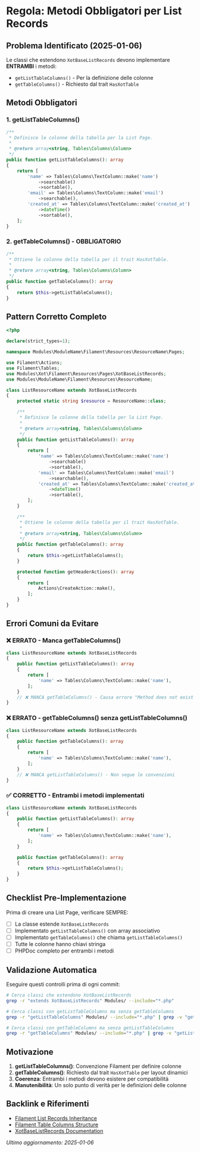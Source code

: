 # Regola: Metodi Obbligatori per List Records

## Problema Identificato (2025-01-06)
Le classi che estendono `XotBaseListRecords` devono implementare **ENTRAMBI** i metodi:
- `getListTableColumns()` - Per la definizione delle colonne
- `getTableColumns()` - Richiesto dal trait `HasXotTable`

## Metodi Obbligatori

### 1. getListTableColumns()
```php
/**
 * Definisce le colonne della tabella per la List Page.
 *
 * @return array<string, Tables\Columns\Column>
 */
public function getListTableColumns(): array
{
    return [
        'name' => Tables\Columns\TextColumn::make('name')
            ->searchable()
            ->sortable(),
        'email' => Tables\Columns\TextColumn::make('email')
            ->searchable(),
        'created_at' => Tables\Columns\TextColumn::make('created_at')
            ->dateTime()
            ->sortable(),
    ];
}
```

### 2. getTableColumns() - OBBLIGATORIO
```php
/**
 * Ottiene le colonne della tabella per il trait HasXotTable.
 *
 * @return array<string, Tables\Columns\Column>
 */
public function getTableColumns(): array
{
    return $this->getListTableColumns();
}
```

## Pattern Corretto Completo

```php
<?php

declare(strict_types=1);

namespace Modules\ModuleName\Filament\Resources\ResourceName\Pages;

use Filament\Actions;
use Filament\Tables;
use Modules\Xot\Filament\Resources\Pages\XotBaseListRecords;
use Modules\ModuleName\Filament\Resources\ResourceName;

class ListResourceName extends XotBaseListRecords
{
    protected static string $resource = ResourceName::class;

    /**
     * Definisce le colonne della tabella per la List Page.
     *
     * @return array<string, Tables\Columns\Column>
     */
    public function getListTableColumns(): array
    {
        return [
            'name' => Tables\Columns\TextColumn::make('name')
                ->searchable()
                ->sortable(),
            'email' => Tables\Columns\TextColumn::make('email')
                ->searchable(),
            'created_at' => Tables\Columns\TextColumn::make('created_at')
                ->dateTime()
                ->sortable(),
        ];
    }

    /**
     * Ottiene le colonne della tabella per il trait HasXotTable.
     *
     * @return array<string, Tables\Columns\Column>
     */
    public function getTableColumns(): array
    {
        return $this->getListTableColumns();
    }

    protected function getHeaderActions(): array
    {
        return [
            Actions\CreateAction::make(),
        ];
    }
}
```

## Errori Comuni da Evitare

### ❌ ERRATO - Manca getTableColumns()
```php
class ListResourceName extends XotBaseListRecords
{
    public function getListTableColumns(): array
    {
        return [
            'name' => Tables\Columns\TextColumn::make('name'),
        ];
    }
    // ❌ MANCA getTableColumns() - Causa errore "Method does not exist"
}
```

### ❌ ERRATO - getTableColumns() senza getListTableColumns()
```php
class ListResourceName extends XotBaseListRecords
{
    public function getTableColumns(): array
    {
        return [
            'name' => Tables\Columns\TextColumn::make('name'),
        ];
    }
    // ❌ MANCA getListTableColumns() - Non segue le convenzioni
}
```

### ✅ CORRETTO - Entrambi i metodi implementati
```php
class ListResourceName extends XotBaseListRecords
{
    public function getListTableColumns(): array
    {
        return [
            'name' => Tables\Columns\TextColumn::make('name'),
        ];
    }

    public function getTableColumns(): array
    {
        return $this->getListTableColumns();
    }
}
```

## Checklist Pre-Implementazione

Prima di creare una List Page, verificare SEMPRE:

- [ ] La classe estende `XotBaseListRecords`
- [ ] Implementato `getListTableColumns()` con array associativo
- [ ] Implementato `getTableColumns()` che chiama `getListTableColumns()`
- [ ] Tutte le colonne hanno chiavi stringa
- [ ] PHPDoc completo per entrambi i metodi

## Validazione Automatica

Eseguire questi controlli prima di ogni commit:

```bash
# Cerca classi che estendono XotBaseListRecords
grep -r "extends XotBaseListRecords" Modules/ --include="*.php"

# Cerca classi con getListTableColumns ma senza getTableColumns
grep -r "getListTableColumns" Modules/ --include="*.php" | grep -v "getTableColumns"

# Cerca classi con getTableColumns ma senza getListTableColumns
grep -r "getTableColumns" Modules/ --include="*.php" | grep -v "getListTableColumns"
```

## Motivazione

1. **getListTableColumns()**: Convenzione Filament per definire colonne
2. **getTableColumns()**: Richiesto dal trait `HasXotTable` per layout dinamici
3. **Coerenza**: Entrambi i metodi devono esistere per compatibilità
4. **Manutenibilità**: Un solo punto di verità per le definizioni delle colonne

## Backlink e Riferimenti

- [Filament List Records Inheritance](../../docs/filament_list_records_inheritance.md)
- [Filament Table Columns Structure](../../docs/filament_table_columns_structure.md)
- [XotBaseListRecords Documentation](../../Modules/Xot/docs/filament/xotbaselistrecords.md)

*Ultimo aggiornamento: 2025-01-06* 
